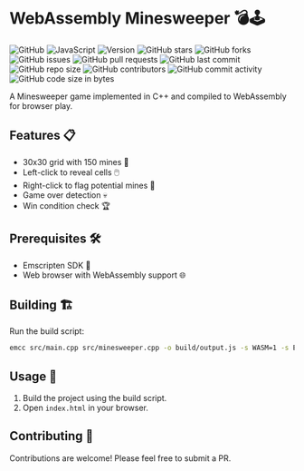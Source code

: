 # WebAssembly Minesweeper 💣🕹️

![GitHub](https://img.shields.io/github/license/scar17off/wasm-minesweeper)
![JavaScript](https://img.shields.io/badge/language-JavaScript-yellow)
![Version](https://img.shields.io/badge/version-1.0-blue)
![GitHub stars](https://img.shields.io/github/stars/scar17off/wasm-minesweeper?style=social)
![GitHub forks](https://img.shields.io/github/forks/scar17off/wasm-minesweeper?style=social)
![GitHub issues](https://img.shields.io/github/issues/scar17off/wasm-minesweeper)
![GitHub pull requests](https://img.shields.io/github/issues-pr/scar17off/wasm-minesweeper)
![GitHub last commit](https://img.shields.io/github/last-commit/scar17off/wasm-minesweeper)
![GitHub repo size](https://img.shields.io/github/repo-size/scar17off/wasm-minesweeper)
![GitHub contributors](https://img.shields.io/github/contributors/scar17off/wasm-minesweeper)
![GitHub commit activity](https://img.shields.io/github/commit-activity/m/scar17off/wasm-minesweeper)
![GitHub code size in bytes](https://img.shields.io/github/languages/code-size/scar17off/wasm-minesweeper)

A Minesweeper game implemented in C++ and compiled to WebAssembly for browser play.

## Features 📋

- 30x30 grid with 150 mines 🔢
- Left-click to reveal cells 🖱️
- Right-click to flag potential mines 🚩
- Game over detection 💀
- Win condition check 🏆

## Prerequisites 🛠️

- Emscripten SDK 🔧
- Web browser with WebAssembly support 🌐

## Building 🏗️

Run the build script:

```bash
emcc src/main.cpp src/minesweeper.cpp -o build/output.js -s WASM=1 -s EXPORTED_RUNTIME_METHODS=['ccall','cwrap'] -s EXPORTED_FUNCTIONS=['_main'] -s ALLOW_MEMORY_GROWTH=1 -s NO_EXIT_RUNTIME=1 -s MODULARIZE=1 -s EXPORT_NAME="Module" --bind -std=c++17 -O3
```

## Usage 🚀

1. Build the project using the build script.
2. Open `index.html` in your browser.

## Contributing 🤝

Contributions are welcome! Please feel free to submit a PR.